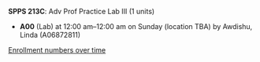 **SPPS 213C**: Adv Prof Practice Lab III (1 units)

- **A00** (Lab) at 12:00 am–12:00 am on Sunday (location TBA) by Awdishu, Linda (A06872811)

[Enrollment numbers over time](./SPPS213C.tsv)
